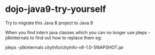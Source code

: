 # dojo-java9-try-yourself
Try to migrate this Java 8 project to Java 9

When you find intern java classes which you can no longer use jdeps -jdkinternals to find out how to replace them eg:

jdeps -jdkinternals cityInfo/cityInfo-v8-1.0-SNAPSHOT.jar
